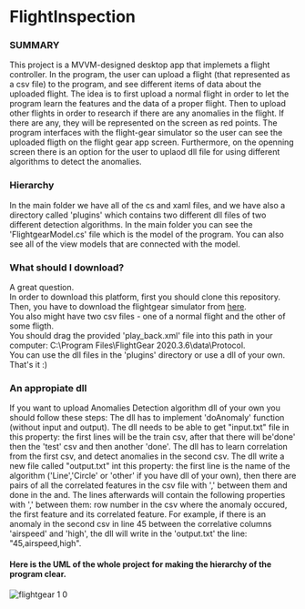 # FlightInspection

### SUMMARY
This project is a MVVM-designed desktop app that implemets a flight controller.
In the program, the user can upload a flight (that represented as a csv file) to the program, and see different items of data about the uploaded flight.
The idea is to first upload a normal flight in order to let the program learn the features and the data of a proper flight. Then to upload other flights in order to research if there are any anomalies in the flight. If there are any, they will be represented on the screen as red points.
The program interfaces with the flight-gear simulator so the user can see the uploaded fligth on the flight gear app screen.
Furthermore, on the openning screen there is an option for the user to uplaod dll file for using different algorithms to detect the anomalies. 

### Hierarchy
In the main folder we have all of the cs and xaml files, and we have also a directory called 'plugins' which contains two different dll files of two different detection algorithms.
In the main folder you can see the 'FlightgearModel.cs' file which is the model of the program. You can also see all of the view models that are connected with the model. 

### What should I download?
A great question. <br />
In order to download this platform, first you should clone this repository.<br />
Then, you have to download the flightgear simulator from [here](https://www.flightgear.org/).<br />
You also might have two csv files - one of a normal flight and the other of some fligth.<br />
You should  drag the provided 'play_back.xml' file into this path in your computer:  C:\Program Files\FlightGear 2020.3.6\data\Protocol.<br />
You can use the dll files in the 'plugins' directory or use a dll of your own.<br />
That's it :)

### An appropiate dll
If you want to upload Anomalies Detection algorithm dll of your own you should follow these steps: 
The dll has to implement 'doAnomaly' function (without input and output).
The dll needs to be able to get "input.txt" file in this property: the first lines will be the train csv, after that there will be'done' then the 'test' csv and then another 'done'.
The dll has to learn correlation from the first csv, and detect anomalies in the second csv.
The dll write a new file called "output.txt" int this property: the first line is the name of the algorithm ('Line','Circle' or 'other' if you have dll of your own), then there are pairs of all the correlated features in the csv file with ',' between them and done in the and. The lines afterwards will contain the following properties with ',' between them: row number in the csv where the anomaly occured, the first feature and its correlated feature.
For example, if there is an anomaly in the second csv in line 45 between the correlative columns 'airspeed' and 'high',
the dll will write in the 'output.txt' the line: "45,airspeed,high".

#### Here is the UML of the whole project for making the hierarchy of the program clear.

![flightgear 1 0](https://user-images.githubusercontent.com/71650499/114557742-a433e000-9c72-11eb-84aa-e934ddc1d911.png)
